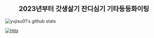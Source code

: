 <div align=center><h2>2023년부터 갓생살기 잔디심기 기타등등화이팅</h2></div> 

<!--
**yujisu01/yujisu01** is a ✨ _special_ ✨ repository because its `README.md` (this file) appears on your GitHub profile.

Here are some ideas to get you started:

- 🔭 I’m currently working on ...
- 🌱 I’m currently learning ...
- 👯 I’m looking to collaborate on ...
- 🤔 I’m looking for help with ...
- 💬 Ask me about ...
- 📫 How to reach me: ...
- 😄 Pronouns: ...
- ⚡ Fun fact: ...
-->

![yujisu01's github stats](https://github-readme-stats.vercel.app/api?username=yujisu01&show_icons=true)

[![Hits](https://hits.seeyoufarm.com/api/count/incr/badge.svg?url=https%3A%2F%2Fgithub.com%2Fyujisu01%2Fhit-counter&count_bg=%231D13DF&title_bg=%232EA5ED&icon=&icon_color=%23E7E7E7&title=hits&edge_flat=false)](https://hits.seeyoufarm.com)                  
